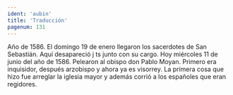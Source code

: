```yaml
---
ident: 'aubin'
title: 'Traducción'
pagenum: 131
--- 
```

Año de 1586.
El domingo 19 de enero llegaron los sacerdotes de San Sebastián.
Aquí desapareció j ts junto con su cargo.
Hoy miércoles 11 de junio del año de 1586. Pelearon al obispo don Pablo Moyan. Primero era inquisidor, después arzobispo y ahora ya es visorrey. La primera cosa que hizo fue arreglar la iglesia mayor y además corrió a los españoles que eran regidores.

